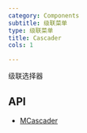 ```yaml
---
category: Components
subtitle: 级联菜单
type: 级联菜单
title: Cascader
cols: 1

---
```


级联选择器

## API

- [MCascader](/docs/api/MCascader)